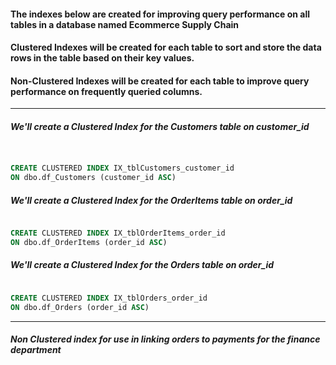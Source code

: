 #### The indexes below are created for improving query performance on all tables in a database named Ecommerce Supply Chain

#### Clustered Indexes will be created for each table to sort and store the data rows in the table based on their key values.
#### Non-Clustered Indexes will be created for each table to improve query performance on frequently queried columns.

---

##### We'll create a Clustered Index for the Customers table on customer_id

```sql


CREATE CLUSTERED INDEX IX_tblCustomers_customer_id
ON dbo.df_Customers (customer_id ASC)

```

##### We'll create a Clustered Index for the OrderItems table on order_id

```sql

CREATE CLUSTERED INDEX IX_tblOrderItems_order_id
ON dbo.df_OrderItems (order_id ASC)

```

##### We'll create a Clustered Index for the Orders table on order_id

```sql

CREATE CLUSTERED INDEX IX_tblOrders_order_id
ON dbo.df_Orders (order_id ASC)

```




---

##### Non Clustered index for use in linking orders to payments for the finance department 

```sql

